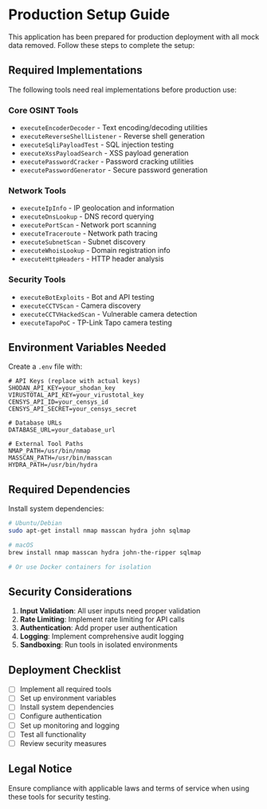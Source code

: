 
# Production Setup Guide

This application has been prepared for production deployment with all mock data removed. Follow these steps to complete the setup:

## Required Implementations

The following tools need real implementations before production use:

### Core OSINT Tools
- `executeEncoderDecoder` - Text encoding/decoding utilities
- `executeReverseShellListener` - Reverse shell generation
- `executeSqliPayloadTest` - SQL injection testing
- `executeXssPayloadSearch` - XSS payload generation
- `executePasswordCracker` - Password cracking utilities
- `executePasswordGenerator` - Secure password generation

### Network Tools
- `executeIpInfo` - IP geolocation and information
- `executeDnsLookup` - DNS record querying
- `executePortScan` - Network port scanning
- `executeTraceroute` - Network path tracing
- `executeSubnetScan` - Subnet discovery
- `executeWhoisLookup` - Domain registration info
- `executeHttpHeaders` - HTTP header analysis

### Security Tools
- `executeBotExploits` - Bot and API testing
- `executeCCTVScan` - Camera discovery
- `executeCCTVHackedScan` - Vulnerable camera detection
- `executeTapoPoC` - TP-Link Tapo camera testing

## Environment Variables Needed

Create a `.env` file with:

```env
# API Keys (replace with actual keys)
SHODAN_API_KEY=your_shodan_key
VIRUSTOTAL_API_KEY=your_virustotal_key
CENSYS_API_ID=your_censys_id
CENSYS_API_SECRET=your_censys_secret

# Database URLs
DATABASE_URL=your_database_url

# External Tool Paths
NMAP_PATH=/usr/bin/nmap
MASSCAN_PATH=/usr/bin/masscan
HYDRA_PATH=/usr/bin/hydra
```

## Required Dependencies

Install system dependencies:

```bash
# Ubuntu/Debian
sudo apt-get install nmap masscan hydra john sqlmap

# macOS
brew install nmap masscan hydra john-the-ripper sqlmap

# Or use Docker containers for isolation
```

## Security Considerations

1. **Input Validation**: All user inputs need proper validation
2. **Rate Limiting**: Implement rate limiting for API calls
3. **Authentication**: Add proper user authentication
4. **Logging**: Implement comprehensive audit logging
5. **Sandboxing**: Run tools in isolated environments

## Deployment Checklist

- [ ] Implement all required tools
- [ ] Set up environment variables
- [ ] Install system dependencies
- [ ] Configure authentication
- [ ] Set up monitoring and logging
- [ ] Test all functionality
- [ ] Review security measures

## Legal Notice

Ensure compliance with applicable laws and terms of service when using these tools for security testing.
